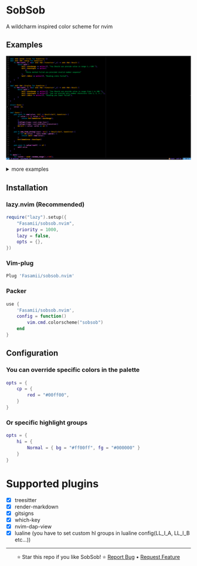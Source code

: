 # SobSob
A wildcharm inspired color scheme for nvim
## Examples
![Rust Example](examples/Rust.png)

<details>
<summary>more examples</summary>

![Js-Ts Example](examples/Js.png)
![C Example](examples/C.png)
![Hypr Example](examples/Hypr.png)

</details>

## Installation 
### lazy.nvim (Recommended)
```lua
require("lazy").setup({
    "Fasamii/sobsob.nvim",
    priority = 1000,
    lazy = false,
    opts = {},
})
```
### Vim-plug
```lua
Plug 'Fasamii/sobsob.nvim'
```
### Packer
```lua
use {
    'Fasamii/sobsob.nvim',
    config = function()
        vim.cmd.colorscheme("sobsob")
    end
}
```
## Configuration
### You can override specific colors in the palette
```lua
opts = {
    cp = {
        red = "#00ff00",
    }
}

```
### Or specific highlight groups
```lua
opts = {
    hi = {
        Normal = { bg = "#ff00ff", fg = "#000000" }
    }
}
```
# Supported plugins
- [x] treesitter
- [x] render-markdown
- [x] gitsigns
- [x] which-key
- [x] nvim-dap-view
- [x] lualine (you have to set custom hl groups in lualine config(LL_I_A, LL_I_B etc...))

---

<div align="center">

⭐ Star this repo if you like SobSob! ⭐
[Report Bug](https://github.com/Fasamii/sobsob.nvim/issues) • [Request Feature](https://github.com/Fasamii/sobsob.nvim/issues)

</div>
